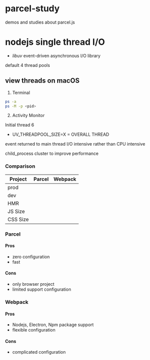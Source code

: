 # parcel-study

demos and studies about parcel.js

# nodejs single thread I/O

- <i>libuv</i> event-driven asynchronous I/O library

default 4 thread pools

## view threads on macOS

1. Terminal

```zsh
ps -a
ps -M -p <pid>
```

2. Activity Monitor

Initial thread 6

- UV_THREADPOOL_SIZE=X
  = OVERALL THREAD

event returned to main thread
I/O intensive rather than CPU intensive

child_process cluster to improve performance

### Comparison

| Project  | Parcel | Webpack |
| -------- | ------ | ------- |
| prod     |        |         |
| dev      |        |         |
| HMR      |        |         |
| JS Size  |        |         |
| CSS Size |        |         |

### Parcel

#### Pros

- zero configuration
- fast

#### Cons

- only browser project
- limited support configuration

### Webpack

#### Pros

- Nodejs, Electron, Npm package support
- flexible configuration

#### Cons

- complicated configuration
